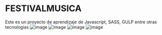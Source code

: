 # FESTIVALMUSICA
Este es un proyecto de aprendizaje de Javascript, SASS, GULP entre otras tecnologias
![image](https://github.com/Ale-pool/FESTIVALMUSICA/assets/92128223/7778b9d6-da73-421b-ba3e-d33ab074855f)
![image](https://github.com/Ale-pool/FESTIVALMUSICA/assets/92128223/d2173a1b-9988-4d17-af88-c198ce0bd17e)
![image](https://github.com/Ale-pool/FESTIVALMUSICA/assets/92128223/6d5e9b59-285e-479f-ab15-3dbd1584ad06)
![image](https://github.com/Ale-pool/FESTIVALMUSICA/assets/92128223/54211d3c-1bda-47e5-a13a-a54e9148f356)

